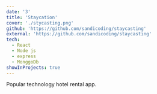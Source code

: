 ```yaml
---
date: '3'
title: 'Staycation'
cover: './stycasting.png'
github: 'https://github.com/sandicoding/staycasting'
external: 'https://github.com/sandicoding/staycasting'
tech:
  - React
  - Node js
  - express
  - MonggoDb
showInProjects: true
---
```


Popular technology hotel rental app.
